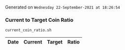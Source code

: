 Generated on `Wednesday 22-September-2021 at 18:26:54`

### Current to Target Coin Ratio
`current_coin_ratio.sh`

Date|Current|Target|Ratio
---|---|---|---
